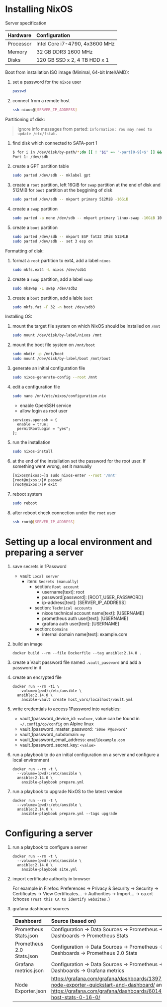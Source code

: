 # Installing NixOS

Server specification

| Hardware | Configuration |
| :--- | :--- |
| Processor | Intel Core i7-4790, 4x3600 MHz |
| Memory | 32 GB DDR3 1600 MHz |
| Disks | 120 GB SSD x 2, 4 TB HDD x 1 |

Boot from installation ISO image (Minimal, 64-bit Intel/AMD):

1. set a password for the `nixos` user
   ```bash
   passwd
   ```

2. connect from a remote host
   ```bash
   ssh nixos@[SERVER_IP_ADDRESS]
   ```

Partitioning of disk:

> Ignore info messages from parted: `Information: You may need to update /etc/fstab.`

1. find disk which connected to SATA-port 1
   ```bash
   $ for i in /dev/disk/by-path/*;do [[ ! "$i" =~ '-part[0-9]+$' ]] && echo "Port $(basename "$i"|grep -Po '(?<=ata-)[0-9]+'): $(readlink -f "$i")";done
   Port 1: /dev/sdb
   ```

2. create a GPT partition table
   ```bash
   sudo parted /dev/sdb -- mklabel gpt
   ```

3. create a `root` partition, left 16GiB for `swap` partition at the end of disk and 512MiB for `boot` partition at the beggining of disk
   ```bash
   sudo parted /dev/sdb -- mkpart primary 512MiB -16GiB
   ```

4. create a `swap` partition
   ```bash
   sudo parted -a none /dev/sdb -- mkpart primary linux-swap -16GiB 100%
   ```

5. create a `boot` partition
   ```bash
   sudo parted /dev/sdb -- mkpart ESP fat32 1MiB 512MiB
   sudo parted /dev/sdb -- set 3 esp on
   ```

Formatting of disk:

1. format a `root` partition to ext4, add a label `nixos`
   ```bash
   sudo mkfs.ext4 -L nixos /dev/sdb1
   ```

2. create a `swap` partition, add a label `swap`
   ```bash
   sudo mkswap -L swap /dev/sdb2
   ```

3. create a `boot` partition, add a lable `boot`
   ```bash
   sudo mkfs.fat -F 32 -n boot /dev/sdb3
   ```

Installing OS:

1. mount the target file system on which NixOS should be installed on `/mnt`
   ```bash
   sudo mount /dev/disk/by-label/nixos /mnt
   ```

2. mount the boot file system on `/mnt/boot`
   ```bash
   sudo mkdir -p /mnt/boot
   sudo mount /dev/disk/by-label/boot /mnt/boot
   ```

3. generate an initial configuration file
   ```bash
   sudo nixos-generate-config --root /mnt
   ```

4. edit a configuration file
   ```bash
   sudo nano /mnt/etc/nixos/configuration.nix
   ```
   * enable OpenSSH service
   * allow login as root user
   ```
   services.openssh = {
     enable = true;
     permitRootLogin = "yes";
   };
   ```

5. run the installation
   ```bash
   sudo nixos-install
   ```

6. at the end of the installation set the password for the root user. If something went wrong, set it manually
   ```bash
   [nixos@nixos:~]$ sudo nixos-enter --root '/mnt'
   [root@nixos:/]# passwd
   [root@nixos:/]# exit
   ```

7. reboot system
   ```bash
   sudo reboot
   ```

8. after reboot check connection under the `root` user
   ```bash
   ssh root@[SERVER_IP_ADDRESS]
   ```

# Setting up a local environment and preparing a server

1. save secrets in 1Password
   * vault: `Local server`
     * item: `Secrets (manually)`
       * section: `Root account`
         * username[text]: root
         * password[password]: [ROOT_USER_PASSWORD]
         * ip-address[text]: [SERVER_IP_ADDRESS]
       * section: `Technical accounts`
         * nixos technical account name[text]: [USERNAME]
         * prometheus auth user[text]: [USERNAME]
         * grafana auth user[text]: [USERNAME]
       * section: `Domains`
         * internal domain name[text]: example.com

2. build an image
   ```fish
   docker build --rm --file Dockerfile --tag ansible:2.14.0 .
   ```

3. create a Vault password file named `.vault_password` and add a password in it

4. create an encrypted file
   ```fish
   docker run --rm -ti \
     --volume=(pwd):/etc/ansible \
     ansible:2.14.0 \
       ansible-vault create host_vars/localhost/vault.yml
   ```

5. write credentials to access 1Password into variables:
   - vault_1password_device_id: `<value>`, value can be found in `~/.config/op/config` on Alpine linux
   - vault_1password_master_password: `'S0me P@ssword'`
   - vault_1password_subdomain: `my`
   - vault_1password_email_address: `email@example.com`
   - vault_1password_secret_key: `<value>`

6. run a playbook to do an initial configuration on a server and configure a local environment
   ```fish
   docker run --rm -t \
     --volume=(pwd):/etc/ansible \
     ansible:2.14.0 \
       ansible-playbook prepare.yml
   ```

7. run a playbook to upgrade NixOS to the latest version
   ```fish
   docker run --rm -t \
     --volume=(pwd):/etc/ansible \
     ansible:2.14.0 \
       ansible-playbook prepare.yml --tags upgrade
   ```

# Configuring a server

1. run a playbook to configure a server
   ```fish
   docker run --rm -t \
     --volume=(pwd):/etc/ansible \
     ansible:2.14.0 \
       ansible-playbook site.yml
   ```

2. import certificate authority in browser

   For example in Firefox: Preferences -> Privacy & Security -> Security -> Certificates -> View Certificates... -> Authorities -> Import... -> ca.crt (choose `Trust this CA to identify websites.`)

3. grafana dashboard sources

   | Dashboard | Source (based on) |
   | :--- | :--- |
   | Prometheus Stats.json | Configuration -> Data Sources -> Prometheus -> Dashboards -> Prometheus Stats |
   | Prometheus 2.0 Stats.json | Configuration -> Data Sources -> Prometheus -> Dashboards -> Prometheus 2.0 Stats |
   | Grafana metrics.json | Configuration -> Data Sources -> Prometheus -> Dashboards -> Grafana metrics |
   | Node Exporter.json | https://grafana.com/grafana/dashboards/13978-node-exporter-quickstart-and-dashboard/ and https://grafana.com/grafana/dashboards/6014-host-stats-0-16-0/ |
